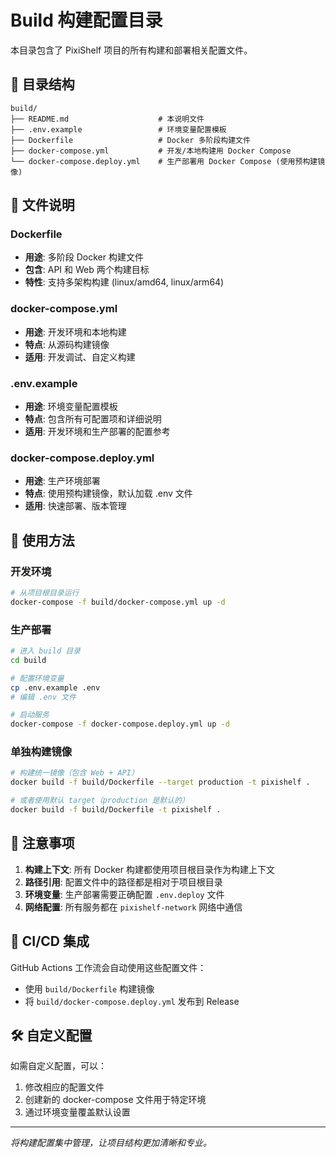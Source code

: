 # Build 构建配置目录

本目录包含了 PixiShelf 项目的所有构建和部署相关配置文件。

## 📁 目录结构

```
build/
├── README.md                    # 本说明文件
├── .env.example                 # 环境变量配置模板
├── Dockerfile                   # Docker 多阶段构建文件
├── docker-compose.yml           # 开发/本地构建用 Docker Compose
└── docker-compose.deploy.yml    # 生产部署用 Docker Compose (使用预构建镜像)
```

## 🔧 文件说明

### Dockerfile
- **用途**: 多阶段 Docker 构建文件
- **包含**: API 和 Web 两个构建目标
- **特性**: 支持多架构构建 (linux/amd64, linux/arm64)


### docker-compose.yml
- **用途**: 开发环境和本地构建
- **特点**: 从源码构建镜像
- **适用**: 开发调试、自定义构建

### .env.example
- **用途**: 环境变量配置模板
- **特点**: 包含所有可配置项和详细说明
- **适用**: 开发环境和生产部署的配置参考

### docker-compose.deploy.yml
- **用途**: 生产环境部署
- **特点**: 使用预构建镜像，默认加载 .env 文件
- **适用**: 快速部署、版本管理

## 🚀 使用方法

### 开发环境

```bash
# 从项目根目录运行
docker-compose -f build/docker-compose.yml up -d
```

### 生产部署

```bash
# 进入 build 目录
cd build

# 配置环境变量
cp .env.example .env
# 编辑 .env 文件

# 启动服务
docker-compose -f docker-compose.deploy.yml up -d
```

### 单独构建镜像

```bash
# 构建统一镜像（包含 Web + API）
docker build -f build/Dockerfile --target production -t pixishelf .

# 或者使用默认 target（production 是默认的）
docker build -f build/Dockerfile -t pixishelf .
```

## 📝 注意事项

1. **构建上下文**: 所有 Docker 构建都使用项目根目录作为构建上下文
2. **路径引用**: 配置文件中的路径都是相对于项目根目录
3. **环境变量**: 生产部署需要正确配置 `.env.deploy` 文件
4. **网络配置**: 所有服务都在 `pixishelf-network` 网络中通信

## 🔄 CI/CD 集成

GitHub Actions 工作流会自动使用这些配置文件：
- 使用 `build/Dockerfile` 构建镜像
- 将 `build/docker-compose.deploy.yml` 发布到 Release

## 🛠️ 自定义配置

如需自定义配置，可以：
1. 修改相应的配置文件
2. 创建新的 docker-compose 文件用于特定环境
3. 通过环境变量覆盖默认设置

---

*将构建配置集中管理，让项目结构更加清晰和专业。*
